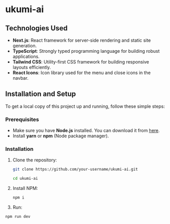 # ukumi-ai

## Technologies Used

- **Next.js**: React framework for server-side rendering and static site generation.
- **TypeScript**: Strongly typed programming language for building robust applications.
- **Tailwind CSS**: Utility-first CSS framework for building responsive layouts efficiently.
- **React Icons**: Icon library used for the menu and close icons in the navbar.

## Installation and Setup

To get a local copy of this project up and running, follow these simple steps:

### Prerequisites

- Make sure you have **Node.js** installed. You can download it from [here](https://nodejs.org/).
- Install **yarn** or **npm** (Node package manager).

### Installation

1. Clone the repository:

   ```bash
   git clone https://github.com/your-username/ukumi-ai.git
   ```

   ```bash
   cd ukumi-ai
   ```

2. Install NPM:

   ```bash
   npm i
   ```

 3. Run:

   ```bash
   npm run dev
   ```
